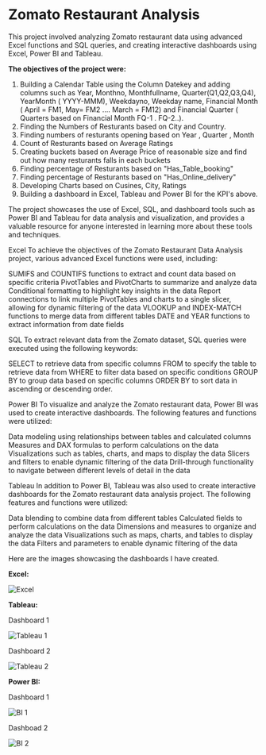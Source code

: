 # Zomato Restaurant Analysis

This project involved analyzing Zomato restaurant data using advanced Excel functions and SQL queries, and creating interactive dashboards using Excel, Power BI and Tableau. 

**The objectives of the project were:**
1. Building a Calendar Table using the Column Datekey and adding columns such as Year, Monthno, Monthfullname, Quarter(Q1,Q2,Q3,Q4), YearMonth ( YYYY-MMM), Weekdayno, Weekday name, Financial Month ( April = FM1, May= FM2  …. March = FM12) and Financial Quarter ( Quarters based on Financial Month FQ-1 . FQ-2..).
2. Finding the Numbers of Resturants based on City and Country.
3. Finding numbers of resturants opening based on Year , Quarter , Month
4. Count of Resturants based on Average Ratings
5. Creating buckets based on Average Price of reasonable size and find out how many resturants falls in each buckets
6. Finding percentage of Resturants based on "Has_Table_booking"
8. Finding percentage of Resturants based on "Has_Online_delivery"
9. Developing Charts based on Cusines, City, Ratings
10. Building a dashboard in Excel, Tableau and Power BI for the KPI's above.

The project showcases the use of Excel, SQL, and dashboard tools such as Power BI and Tableau for data analysis and visualization, and provides a valuable resource for anyone interested in learning more about these tools and techniques.

Excel To achieve the objectives of the Zomato Restaurant Data Analysis project, various advanced Excel functions were used, including:

SUMIFS and COUNTIFS functions to extract and count data based on specific criteria PivotTables and PivotCharts to summarize and analyze data Conditional formatting to highlight key insights in the data Report connections to link multiple PivotTables and charts to a single slicer, allowing for dynamic filtering of the data VLOOKUP and INDEX-MATCH functions to merge data from different tables DATE and YEAR functions to extract information from date fields

SQL To extract relevant data from the Zomato dataset, SQL queries were executed using the following keywords:

SELECT to retrieve data from specific columns FROM to specify the table to retrieve data from WHERE to filter data based on specific conditions GROUP BY to group data based on specific columns ORDER BY to sort data in ascending or descending order.

Power BI To visualize and analyze the Zomato restaurant data, Power BI was used to create interactive dashboards. The following features and functions were utilized:

Data modeling using relationships between tables and calculated columns Measures and DAX formulas to perform calculations on the data Visualizations such as tables, charts, and maps to display the data Slicers and filters to enable dynamic filtering of the data Drill-through functionality to navigate between different levels of detail in the data

Tableau In addition to Power BI, Tableau was also used to create interactive dashboards for the Zomato restaurant data analysis project. The following features and functions were utilized:

Data blending to combine data from different tables Calculated fields to perform calculations on the data Dimensions and measures to organize and analyze the data Visualizations such as maps, charts, and tables to display the data Filters and parameters to enable dynamic filtering of the data

Here are the images showcasing the dashboards I have created.

**Excel:**

![Excel](https://github.com/AditKukwas/Zomato-Analysis/assets/138763699/f2779d8d-afc5-4251-8951-3eda66355460)

**Tableau:**

Dashboard 1

![Tableau 1](https://github.com/AditKukwas/Zomato-Analysis/assets/138763699/871b3110-39a9-4db2-b638-6bec6bb13c7f)

Dashboard 2

![Tableau 2](https://github.com/AditKukwas/Zomato-Analysis/assets/138763699/0e9a52ca-1637-4e39-a5da-19d9c1aa5b89)

**Power BI:**

Dashboard 1

![BI 1](https://github.com/AditKukwas/Zomato-Analysis/assets/138763699/def053d3-9b83-49ba-9cb0-2c7250947f2a)

Dashboad 2

![BI 2](https://github.com/AditKukwas/Zomato-Analysis/assets/138763699/9851c796-8fa5-4e18-97d4-f14b833f1380)


